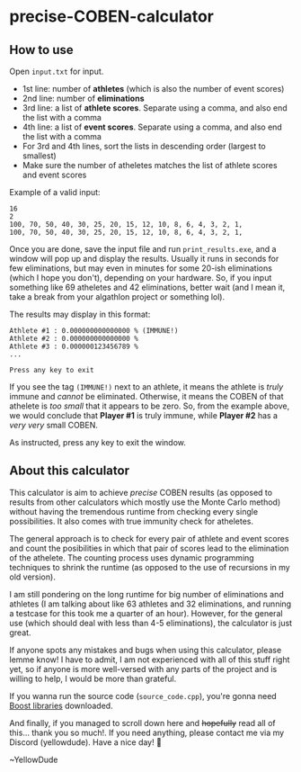 # precise-COBEN-calculator
## How to use
Open `input.txt` for input.
- 1st line: number of **athletes** (which is also the number of event scores)
- 2nd line: number of **eliminations**
- 3rd line: a list of **athlete scores**. Separate using a comma, and also end the list with a comma
- 4th line: a list of **event scores**. Separate using a comma, and also end the list with a comma
- For 3rd and 4th lines, sort the lists in descending order (largest to smallest)
- Make sure the number of atheletes matches the list of athlete scores and event scores

Example of a valid input:
```
16
2
100, 70, 50, 40, 30, 25, 20, 15, 12, 10, 8, 6, 4, 3, 2, 1,
100, 70, 50, 40, 30, 25, 20, 15, 12, 10, 8, 6, 4, 3, 2, 1,
```

Once you are done, save the input file and run `print_results.exe`, and a window will pop up and display the results. Usually it runs in seconds for few eliminations, but may even in minutes for some 20-ish eliminations (which I hope you don't), depending on your hardware. So, if you input something like 69 atheletes and 42 eliminations, better wait (and I mean it, take a break from your algathlon project or something lol).

The results may display in this format:
```
Athlete #1 : 0.000000000000000 % (IMMUNE!)
Athlete #2 : 0.000000000000000 %
Athlete #3 : 0.000000123456789 %
...

Press any key to exit
```

If you see the tag `(IMMUNE!)` next to an athlete, it means the athlete is *truly* immune and *cannot* be eliminated. Otherwise, it means the COBEN of that athelete is *too small* that it appears to be zero. So, from the example above, we would conclude that **Player #1** is truly immune, while **Player #2** has a *very very* small COBEN.

As instructed, press any key to exit the window.

## About this calculator
This calculator is aim to achieve *precise* COBEN results (as opposed to results from other calculators which mostly use the Monte Carlo method) without having the tremendous runtime from checking every single possibilities. It also comes with true immunity check for atheletes.

The general approach is to check for every pair of athlete and event scores and count the posibilities in which that pair of scores lead to the elimination of the athelete. The counting process uses dynamic programming techniques to shrink the runtime (as opposed to the use of recursions in my old version).

I am still pondering on the long runtime for big number of eliminations and athletes (I am talking about like 63 athletes and 32 eliminations, and running a testcase for this took me a quarter of an hour). However, for the general use (which should deal with less than 4-5 eliminations), the calculator is just great.

If anyone spots any mistakes and bugs when using this calculator, please lemme know! I have to admit, I am not experienced with all of this stuff right yet, so if anyone is more well-versed with any parts of the project and is willing to help, I would be more than grateful.

If you wanna run the source code (`source_code.cpp`), you're gonna need [Boost libraries](https://www.boost.org/) downloaded.

And finally, if you managed to scroll down here and ~~hopefully~~ read all of this... thank you so much!. If you need anything, please contact me via my Discord (yellowdude). Have a nice day! :sparkling_heart:

~YellowDude
